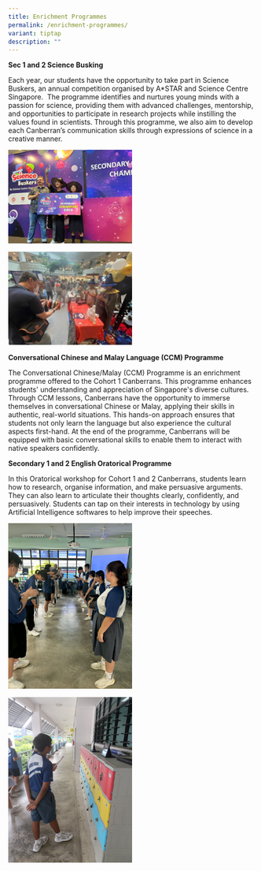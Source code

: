 ```yaml
---
title: Enrichment Programmes
permalink: /enrichment-programmes/
variant: tiptap
description: ""
---
```

<p><strong>Sec 1 and 2 Science Busking</strong>
</p>
<p>Each year, our students have the opportunity to take part in Science Buskers,
an annual competition organised by A*STAR and Science Centre Singapore.
&nbsp;The programme identifies and nurtures young minds with a passion
for science, providing them with advanced challenges, mentorship, and opportunities
to participate in research projects while instilling the values found in
scientists. Through this programme, we also aim to develop each Canberran’s
communication skills through expressions of science in a creative manner.</p>
<div class="isomer-image-wrapper">
<img style="width: 50%;" height="auto" width="100%" alt="" src="/images/scibuskers2.jpg">
</div>
<p></p>
<div class="isomer-image-wrapper">
<img style="width: 50%;" height="auto" width="100%" alt="" src="/images/scibuskers3.jpg">
</div>
<p></p>
<p></p>
<p><strong>Conversational Chinese and Malay Language (CCM) Programme</strong>
</p>
<p>The Conversational Chinese/Malay (CCM) Programme is an enrichment programme
offered to the Cohort 1 Canberrans. This programme enhances students' understanding
and appreciation of Singapore's diverse cultures. Through CCM lessons,
Canberrans have the opportunity to immerse themselves in conversational
Chinese or Malay, applying their skills in authentic, real-world situations.
This hands-on approach ensures that students not only learn the language
but also experience the cultural aspects first-hand. At the end of the
programme, Canberrans will be equipped with basic conversational skills
to enable them to interact with native speakers confidently.</p>
<p></p>
<p></p>
<p></p>
<p></p>
<p><strong>Secondary 1 and 2 English Oratorical Programme</strong>
</p>
<p>In this Oratorical workshop for Cohort 1 and 2 Canberrans, students learn
how to research, organise information, and make persuasive arguments. They
can also learn to articulate their thoughts clearly, confidently, and persuasively.
Students can tap on their interests in technology by using Artificial Intelligence
softwares to help improve their speeches.</p>
<div class="isomer-image-wrapper">
<img style="width: 50%;" height="auto" width="100%" alt="" src="/images/Oratorical_Programme_3.jpg">
</div>
<p></p>
<div class="isomer-image-wrapper">
<img style="width: 50%;" height="auto" width="100%" alt="" src="/images/Oratorical_Programme_2.jpg">
</div>
<p></p>
<p>&nbsp;</p>
<p>&nbsp;</p>
<p>&nbsp;</p>
<p></p>
<p></p>
<p></p>
<p></p>
<p></p>
<p></p>
